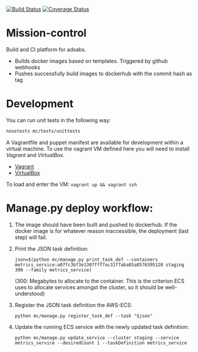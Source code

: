 [![Build Status](https://travis-ci.org/adsabs/mission-control.svg?branch=master)](https://travis-ci.org/adsabs/mission-control)
[![Coverage Status](https://coveralls.io/repos/adsabs/mission-control/badge.svg?branch=master&service=github)](https://coveralls.io/github/adsabs/mission-control?branch=master)

# Mission-control

Build and CI platform for adsabs.
  * Builds docker images based on templates. Triggered by github webhooks
  * Pushes successfully build images to dockerhub with the commit hash as tag
 
# Development

You can run unit tests in the following way:
```bash
nosetests mc/tests/unittests
```

A Vagrantfile and puppet manifest are available for development within a virtual machine. To use the vagrant VM defined here you will need to install *Vagrant* and *VirtualBox*. 

  * [Vagrant](https://docs.vagrantup.com)
  * [VirtualBox](https://www.virtualbox.org)

To load and enter the VM: `vagrant up && vagrant ssh`

# Manage.py deploy workflow:

  1. The image should have been built and pushed to dockerhub. If the docker image is for whatever reason inaccessible, the deployment (last step) will fail.
  
  1. Print the JSON task definition:
      
      `json=$(python mc/manage.py print_task_def --containers metrics_service:a07fc3bf3e1307fff7ac31f7aba85a8576395128 staging 300 --family metrics_service)`

      (300: Megabytes to allocate to the container. This is the criterion ECS uses to allocate services amongst the cluster, so it should be well-understood)
      
  1. Register the JSON task definition the AWS-ECS:

      `python mc/manage.py register_task_def --task "$json"`

  1. Update the running ECS service with the newly updated task definition:

      `python mc/manage.py update_service --cluster staging --service metrics_service --desiredCount 1 --taskDefinition metrics_service`
      